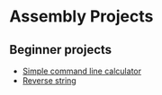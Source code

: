 # Assembly Projects

## Beginner projects
- [Simple command line calculator](./simple_calculator.asm)
- [Reverse string](./reverse_string.asm)
